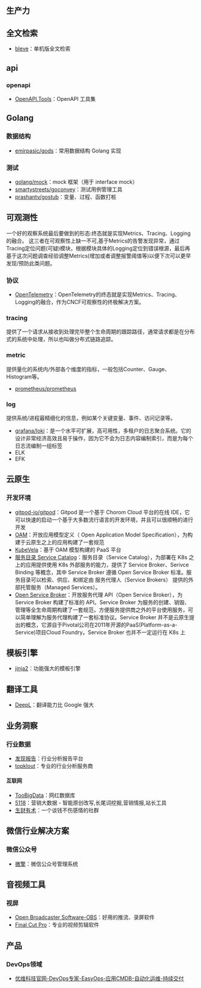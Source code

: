 ## 生产力

## 全文检索
- [bleve](https://github.com/blevesearch/bleve)：单机版全文检索

## api

### openapi
- [OpenAPI.Tools](https://openapi.tools/)：OpenAPI 工具集

## Golang

### 数据结构
- [emirpasic/gods](https://github.com/emirpasic/gods)：常用数据结构 Golang 实现

### 测试
- [golang/mock](https://github.com/golang/mock)：mock 框架（用于 interface mock）
- [smartystreets/goconvey](https://github.com/smartystreets/goconvey)：测试用例管理工具
- [prashantv/gostub](https://github.com/prashantv/gostub)：变量、过程、函数打桩


## 可观测性
一个好的观察系统最后要做到的形态:终态就是实现Metrics、Tracing、Logging的融合。
这三者在可观察性上缺一不可,基于Metrics的告警发现异常，通过Tracing定位问题(可疑)模块，根据模块具体的Logging定位到错误根源，最后再基于这次问题调查经验调整Metrics(增加或者调整报警阈值等)以便下次可以更早发现/预防此类问题。

### 协议
- [OpenTelemetry](https://opentelemetry.io/)：OpenTelemetry的终态就是实现Metrics、Tracing、Logging的融合，作为CNCF可观察性的终极解决方案。


### tracing
提供了一个请求从接收到处理完毕整个生命周期的跟踪路径，通常请求都是在分布式的系统中处理，所以也叫做分布式链路追踪。


### metric
提供量化的系统内/外部各个维度的指标，一般包括Counter、Gauge、Histogram等。

- [prometheus/prometheus](https://github.com/prometheus/prometheus)

### log
提供系统/进程最精细化的信息，例如某个关键变量、事件、访问记录等。

- [grafana/loki](https://github.com/grafana/loki)：是一个水平可扩展，高可用性，多租户的日志聚合系统。它的设计非常经济高效且易于操作，因为它不会为日志内容编制索引，而是为每个日志流编制一组标签
- ELK
- EFK

## 云原生
### 开发环境
- [gitpod-io/gitpod](https://github.com/gitpod-io/gitpod)：Gitpod 是一个基于 Chorom Cloud 平台的在线 IDE，它可以快速的启动一个基于大多数流行语言的开发环境，并且可以很顺畅的进行开发
- [OAM](https://oam.dev/)：开放应用模型定义（ Open Application Model Specification），为构建于云原生之上的应用构建了一套规范
- [KubeVela](https://kubevela.io/)：基于 OAM 模型构建的 PaaS 平台
- [服务目录 Service Catalog](https://kubernetes.io/zh/docs/concepts/extend-kubernetes/service-catalog/)：服务目录（Service Catalog），为部署在 K8s 之上的应用提供使用 K8s 外部服务的能力，提供了 Service Broker、Serivce Binding 等概念，其中 Service Broker 遵循 Open Service Broker 标准。服务目录可以检索、供应、和绑定由 服务代理人（Service Brokers） 提供的外部托管服务（Managed Services）。
- [Open Service Broker](https://www.openservicebrokerapi.org/)：开放服务代理 API（Open Service Broker），为 Service Broker 构建了标准的 API。Service Broker 为服务的创建、销毁、管理等全生命周期构建了一套规范，方便服务提供商之外的平台使用服务，可以简单理解为服务代理构建了一套标准协议。Service Broker 并不是云原生提出的概念，它源自于Pivotal公司在2011年开源的PaaS(Platform-as-a-Service)项目Cloud Foundry。Service Broker 也并不一定运行在 K8s 上

## 模板引擎
- [jinja2](http://docs.jinkan.org/docs/jinja2/)：功能强大的模板引擎

## 翻译工具
- [DeepL](https://www.deepl.com/translator)：翻译能力比 Google 强大

## 业务洞察
### 行业数据
- [发现报告](https://www.fxbaogao.com/?stop=1)：行业分析报告平台
- [topklout](http://www.topklout.com/#/home)：专业的行业分析服务商

#### 互联网
- [TooBigData](https://toobigdata.com/)：网红数据库
- [5118](https://www.5118.com/)：营销大数据 - 智能原创改写,长尾词挖掘,营销情报,站长工具
- [生财有术](https://www.shengcaiyoushu.com/)：一个谈钱不伤感情的社群 

## 微信行业解决方案
### 微信公众号
- [微擎](https://www.w7.cc/)：微信公众号管理系统


## 音视频工具
### 视屏
- [Open Broadcaster Software-OBS](https://obsproject.com/)：好用的推流、录屏软件
- [Final Cut Pro](https://www.apple.com/final-cut-pro/)：专业的视频剪辑软件

## 产品
### DevOps领域
- [优维科技官网-DevOps专家-EasyOps-应用CMDB-自动化运维-持续交付](https://www.uwintech.cn/)
